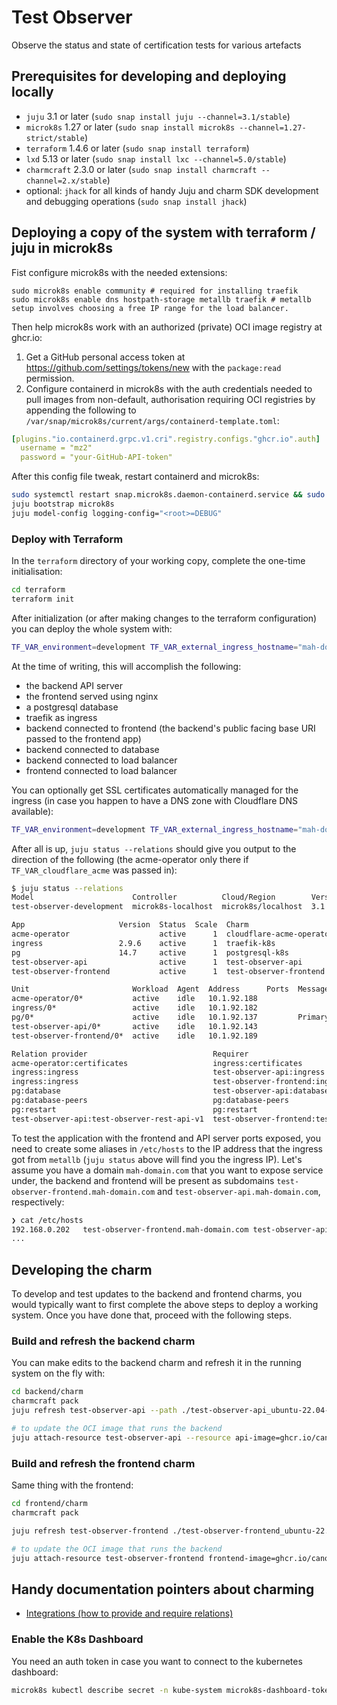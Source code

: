 # Test Observer

Observe the status and state of certification tests for various artefacts

## Prerequisites for developing and deploying locally

- `juju` 3.1 or later (`sudo snap install juju --channel=3.1/stable`)
- `microk8s` 1.27 or later (`sudo snap install microk8s --channel=1.27-strict/stable`)
- `terraform` 1.4.6 or later (`sudo snap install terraform`)
- `lxd` 5.13 or later (`sudo snap install lxc --channel=5.0/stable`)
- `charmcraft` 2.3.0 or later (`sudo snap install charmcraft --channel=2.x/stable`)
- optional: `jhack` for all kinds of handy Juju and charm SDK development and debugging operations (`sudo snap install jhack`)

## Deploying a copy of the system with terraform / juju in microk8s

Fist configure microk8s with the needed extensions:

```
sudo microk8s enable community # required for installing traefik
sudo microk8s enable dns hostpath-storage metallb traefik # metallb setup involves choosing a free IP range for the load balancer.
```

Then help microk8s work with an authorized (private) OCI image registry at ghcr.io:

1. Get a GitHub personal access token at https://github.com/settings/tokens/new with the `package:read` permission.
2. Configure containerd in microk8s with the auth credentials needed to pull images from non-default, authorisation requiring OCI registries by appending the following to `/var/snap/microk8s/current/args/containerd-template.toml`:

```yaml
[plugins."io.containerd.grpc.v1.cri".registry.configs."ghcr.io".auth]
  username = "mz2"
  password = "your-GitHub-API-token"
```

After this config file tweak, restart containerd and microk8s:

```bash
sudo systemctl restart snap.microk8s.daemon-containerd.service && sudo microk8s.stop && sudo microk8s.start
juju bootstrap microk8s
juju model-config logging-config="<root>=DEBUG"
```

### Deploy with Terraform

In the `terraform` directory of your working copy, complete the one-time initialisation:

```bash
cd terraform
terraform init
```

After initialization (or after making changes to the terraform configuration) you can deploy the whole system with:

```bash
TF_VAR_environment=development TF_VAR_external_ingress_hostname="mah-domain.com" terraform apply -auto-approve
```

At the time of writing, this will accomplish the following:

- the backend API server
- the frontend served using nginx
- a postgresql database
- traefik as ingress
- backend connected to frontend (the backend's public facing base URI passed to the frontend app)
- backend connected to database
- backend connected to load balancer
- frontend connected to load balancer

You can optionally get SSL certificates automatically managed for the ingress (in case you happen to have a DNS zone with Cloudflare DNS available):

```bash
TF_VAR_environment=development TF_VAR_external_ingress_hostname="mah-domain.com" TF_VAR_cloudflare_acme=true TF_VAR_cloudflare_dns_api_token=... TF_VAR_cloudflare_zone_read_api_token=... TF_VAR_cloudflare_email=... terraform apply -auto-approve
```

After all is up, `juju status --relations` should give you output to the direction of the following (the acme-operator only there if `TF_VAR_cloudflare_acme` was passed in):

```bash
$ juju status --relations
Model                      Controller          Cloud/Region        Version  SLA          Timestamp
test-observer-development  microk8s-localhost  microk8s/localhost  3.1.2    unsupported  23:23:01+03:00

App                     Version  Status  Scale  Charm                     Channel    Rev  Address         Exposed  Message
acme-operator                    active      1  cloudflare-acme-operator  beta         3  10.152.183.59   no
ingress                 2.9.6    active      1  traefik-k8s               stable     110  192.168.0.202   no
pg                      14.7     active      1  postgresql-k8s            14/stable   73  10.152.183.106  no       Primary
test-observer-api                active      1  test-observer-api         edge         6  10.152.183.207  no
test-observer-frontend           active      1  test-observer-frontend    edge         2  10.152.183.111  no

Unit                       Workload  Agent  Address      Ports  Message
acme-operator/0*           active    idle   10.1.92.188
ingress/0*                 active    idle   10.1.92.182
pg/0*                      active    idle   10.1.92.137         Primary
test-observer-api/0*       active    idle   10.1.92.143
test-observer-frontend/0*  active    idle   10.1.92.189

Relation provider                            Requirer                                          Interface          Type     Message
acme-operator:certificates                   ingress:certificates                              tls-certificates   regular
ingress:ingress                              test-observer-api:ingress                         ingress            regular
ingress:ingress                              test-observer-frontend:ingress                    ingress            regular
pg:database                                  test-observer-api:database                        postgresql_client  regular
pg:database-peers                            pg:database-peers                                 postgresql_peers   peer
pg:restart                                   pg:restart                                        rolling_op         peer
test-observer-api:test-observer-rest-api-v1  test-observer-frontend:test-observer-rest-api-v1  http               regular
```

To test the application with the frontend and API server ports exposed, you need to create some aliases in `/etc/hosts` to the IP address that the ingress got from `metallb` (`juju status` above will find you the ingress IP). Let's assume you have a domain `mah-domain.com` that you want to expose service under, the backend and frontend will be present as subdomains `test-observer-frontend.mah-domain.com` and `test-observer-api.mah-domain.com`, respectively:

```bash
❯ cat /etc/hosts
192.168.0.202   test-observer-frontend.mah-domain.com test-observer-api.mah-domain.com
...
```

## Developing the charm

To develop and test updates to the backend and frontend charms, you would typically want to first complete the above steps to deploy a working system. Once you have done that, proceed with the following steps.

### Build and refresh the backend charm

You can make edits to the backend charm and refresh it in the running system on the fly with:

```bash
cd backend/charm
charmcraft pack
juju refresh test-observer-api --path ./test-observer-api_ubuntu-22.04-amd64.charm

# to update the OCI image that runs the backend
juju attach-resource test-observer-api --resource api-image=ghcr.io/canonical/test_observer/backend:[tag or sha]
```

### Build and refresh the frontend charm

Same thing with the frontend:

```bash
cd frontend/charm
charmcraft pack

juju refresh test-observer-frontend ./test-observer-frontend_ubuntu-22.04-amd64.charm

# to update the OCI image that runs the backend
juju attach-resource test-observer-frontend frontend-image=ghcr.io/canonical/test_observer/frontend:[tag or sha]
```

## Handy documentation pointers about charming

- [Integrations (how to provide and require relations)](https://juju.is/docs/sdk/integration)

### Enable the K8s Dashboard

You need an auth token in case you want to connect to the kubernetes dashboard:

```bash
microk8s kubectl describe secret -n kube-system microk8s-dashboard-token
```
